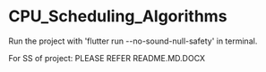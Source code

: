 # CPU_Scheduling_Algorithms

 Run the project with 'flutter run --no-sound-null-safety' in terminal.


For SS of project: PLEASE REFER README.MD.DOCX
